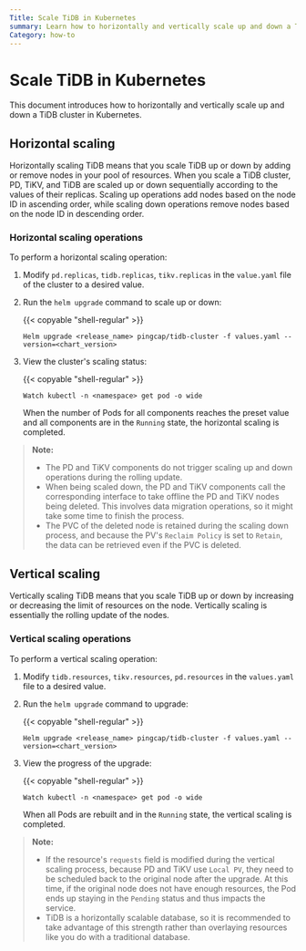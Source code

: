 ```yaml
---
Title: Scale TiDB in Kubernetes
summary: Learn how to horizontally and vertically scale up and down a TiDB cluster in Kubernetes.
Category: how-to
---
```


# Scale TiDB in Kubernetes

This document introduces how to horizontally and vertically scale up and down a TiDB cluster in Kubernetes.

## Horizontal scaling

Horizontally scaling TiDB means that you scale TiDB up or down by adding or remove nodes in your pool of resources. When you scale a TiDB cluster, PD, TiKV, and TiDB are scaled up or down sequentially according to the values of their replicas. Scaling up operations add nodes based on the node ID in ascending order, while scaling down operations remove nodes based on the node ID in descending order.

### Horizontal scaling operations

To perform a horizontal scaling operation:

1. Modify `pd.replicas`, `tidb.replicas`, `tikv.replicas` in the `value.yaml` file of the cluster to a desired value.

2. Run the `helm upgrade` command to scale up or down:

    {{< copyable "shell-regular" >}}

    ```shell
    Helm upgrade <release_name> pingcap/tidb-cluster -f values.yaml --version=<chart_version>
    ```

3. View the cluster's scaling status:

    {{< copyable "shell-regular" >}}

    ```shell
    Watch kubectl -n <namespace> get pod -o wide
    ```

    When the number of Pods for all components reaches the preset value and all components are in the `Running` state, the horizontal scaling is completed.

> **Note:**
>
> - The PD and TiKV components do not trigger scaling up and down operations during the rolling update.
> - When being scaled down, the PD and TiKV components call the corresponding interface to take offline the PD and TiKV nodes being deleted. This involves data migration operations, so it might take some time to finish the process.
> - The PVC of the deleted node is retained during the scaling down process, and because the PV's `Reclaim Policy` is set to `Retain`, the data can be retrieved even if the PVC is deleted.

## Vertical scaling

Vertically scaling TiDB means that you scale TiDB up or down by increasing or decreasing the limit of resources on the node. Vertically scaling is essentially the rolling update of the nodes.

### Vertical scaling operations

To perform a vertical scaling operation:

1. Modify `tidb.resources`, `tikv.resources`, `pd.resources` in the `values.yaml` file to a desired value.

2. Run the `helm upgrade` command to upgrade:

    {{< copyable "shell-regular" >}}

    ```shell
    Helm upgrade <release_name> pingcap/tidb-cluster -f values.yaml --version=<chart_version>
    ```

3. View the progress of the upgrade:

    {{< copyable "shell-regular" >}}

    ```shell
    Watch kubectl -n <namespace> get pod -o wide
    ```

    When all Pods are rebuilt and in the `Running` state, the vertical scaling is completed.

> **Note:**
>
> - If the resource's `requests` field is modified during the vertical scaling process, because PD and TiKV use `Local PV`, they need to be scheduled back to the original node after the upgrade. At this time, if the original node does not have enough resources, the Pod ends up staying in the `Pending` status and thus impacts the service.
> - TiDB is a horizontally scalable database, so it is recommended to take advantage of this strength rather than overlaying resources like you do with a traditional database.
